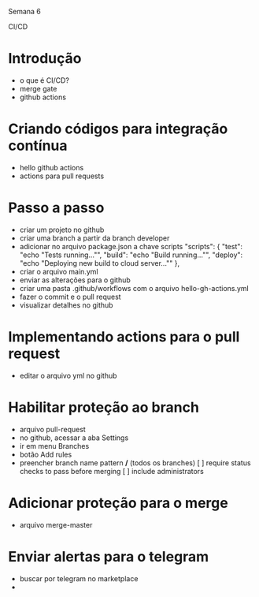 Semana 6

CI/CD

# Introdução
- o que é CI/CD?
- merge gate
- github actions 

# Criando códigos para integração contínua
- hello github actions
- actions para pull requests

# Passo a passo
- criar um projeto no github
- criar uma branch a partir da branch developer
- adicionar no arquivo package.json a chave scripts
  "scripts": {
    "test": "echo \"Tests running...\"",
    "build": "echo \"Build running...\"",
    "deploy": "echo \"Deploying new build to cloud server...\""
  },
- criar o arquivo main.yml
- enviar as alterações para o github
- criar uma pasta .github/workflows com o arquivo hello-gh-actions.yml
- fazer o commit e o pull request
- visualizar detalhes no github

# Implementando actions para o pull request
- editar o arquivo yml no github

# Habilitar proteção ao branch
- arquivo pull-request
- no github, acessar a aba Settings
- ir em menu Branches
- botão Add rules
- preencher branch name pattern **/** (todos os branches)
  [ ] require status checks to pass before merging
  [ ] include administrators

# Adicionar proteção para o merge
- arquivo merge-master

# Enviar alertas para o telegram
- buscar por telegram no marketplace
- 
